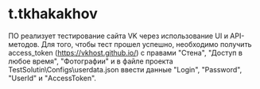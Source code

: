 # t.tkhakakhov

ПО реализует тестирование сайта VK через использование UI и API-методов. Для того, чтобы тест прошел успешно, необходимо получить access_token (https://vkhost.github.io/) с правами "Стена", "Доступ в любое время", "Фотографии" и в файле проекта TestSolutin\Configs\userdata.json ввести данные "Login", "Password", "UserId" и "AccessToken".